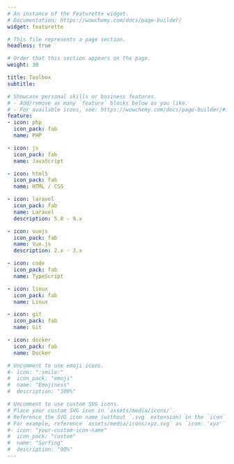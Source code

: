 ```yaml
---
# An instance of the Featurette widget.
# Documentation: https://wowchemy.com/docs/page-builder/
widget: featurette

# This file represents a page section.
headless: true

# Order that this section appears on the page.
weight: 30

title: Toolbox
subtitle:

# Showcase personal skills or business features.
# - Add/remove as many `feature` blocks below as you like.
# - For available icons, see: https://wowchemy.com/docs/page-builder/#icons
feature:
- icon: php
  icon_pack: fab
  name: PHP

- icon: js
  icon_pack: fab
  name: JavaScript

- icon: html5
  icon_pack: fab
  name: HTML / CSS

- icon: laravel
  icon_pack: fab
  name: Laravel
  description: 5.8 - 9.x

- icon: vuejs
  icon_pack: fab
  name: Vue.js
  description: 2.x - 3.x

- icon: code
  icon_pack: fab
  name: TypeScript

- icon: linux
  icon_pack: fab
  name: Linux

- icon: git
  icon_pack: fab
  name: Git

- icon: docker
  icon_pack: fab
  name: Docker

# Uncomment to use emoji icons.
#- icon: ":smile:"
#  icon_pack: "emoji"
#  name: "Emojiness"
#  description: "100%"

# Uncomment to use custom SVG icons.
# Place your custom SVG icon in `assets/media/icons/`.
# Reference the SVG icon name (without `.svg` extension) in the `icon` field.
# For example, reference `assets/media/icons/xyz.svg` as `icon: 'xyz'`
#- icon: "your-custom-icon-name"
#  icon_pack: "custom"
#  name: "Surfing"
#  description: "90%"
---
```

